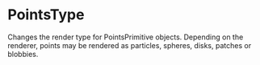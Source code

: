 # PointsType

Changes the render type for PointsPrimitive objects.
Depending on the renderer, points may be rendered as
particles, spheres, disks, patches or blobbies.

